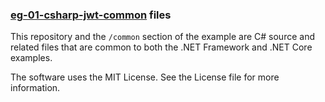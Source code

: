 ### [eg-01-csharp-jwt-common](https://github.com/docusign/eg-01-csharp-jwt-common) files

This repository and the `/common` section of the example are C# source and related files that are common to both the .NET Framework and .NET Core examples.

The software uses the MIT License. See the License file for more information.
